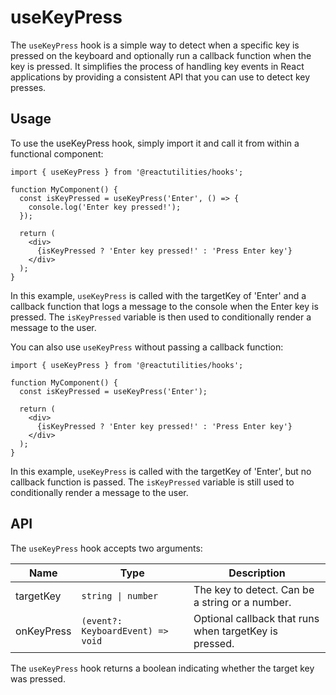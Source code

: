 # useKeyPress

The `useKeyPress` hook is a simple way to detect when a specific key is pressed on the keyboard and optionally run a callback function when the key is pressed. It simplifies the process of handling key events in React applications by providing a consistent API that you can use to detect key presses.

## Usage

To use the useKeyPress hook, simply import it and call it from within a functional component:

```tsx
import { useKeyPress } from '@reactutilities/hooks';

function MyComponent() {
  const isKeyPressed = useKeyPress('Enter', () => {
    console.log('Enter key pressed!');
  });

  return (
    <div>
      {isKeyPressed ? 'Enter key pressed!' : 'Press Enter key'}
    </div>
  );
}
```

In this example, `useKeyPress` is called with the targetKey of 'Enter' and a callback function that logs a message to the console when the Enter key is pressed. The `isKeyPressed` variable is then used to conditionally render a message to the user.

You can also use `useKeyPress` without passing a callback function:

```tsx
import { useKeyPress } from '@reactutilities/hooks';

function MyComponent() {
  const isKeyPressed = useKeyPress('Enter');

  return (
    <div>
      {isKeyPressed ? 'Enter key pressed!' : 'Press Enter key'}
    </div>
  );
}
```

In this example, `useKeyPress` is called with the targetKey of 'Enter', but no callback function is passed. The `isKeyPressed` variable is still used to conditionally render a message to the user.

## API

The `useKeyPress` hook accepts two arguments:

|Name|Type|Description|
|---|---|---|
|targetKey|`string \| number`|The key to detect. Can be a string or a number.|
|onKeyPress|`(event?: KeyboardEvent) => void`|Optional callback that runs when targetKey is pressed.|

The `useKeyPress` hook returns a boolean indicating whether the target key was pressed.